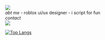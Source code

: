 <img src="{https://img.shields.io/badge/Lua-2C2D72?style=for-the-badge&logo=lua&logoColor=white}" />
</br>
<i>abt me</i>
- roblox ui/ux designer
- i script for fun
</br>
<i>contact</i>
</br>
<img src="{https://img.shields.io/badge/Discord-7289DA?style=for-the-badge&logo=discord&logoColor=white}" /> 

[![Top Langs](https://github-readme-stats.vercel.app/api/top-langs/?username=aeg-eus)](https://github.com/anuraghazra/github-readme-stats)

